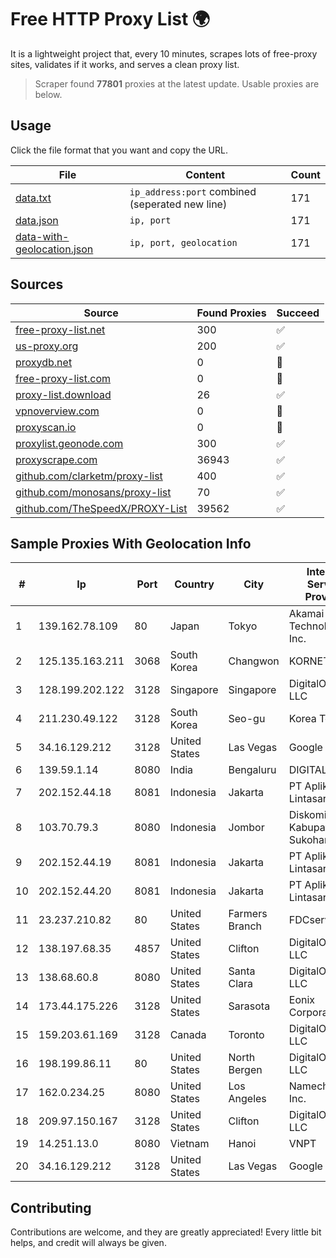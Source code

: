 
# Free HTTP Proxy List 🌍

It is a lightweight project that, every 10 minutes, scrapes lots of free-proxy sites, validates if it works, and serves a clean proxy list.


> Scraper found **77801** proxies at the latest update. Usable proxies are below.

## Usage

Click the file format that you want and copy the URL.


|File|Content|Count|
|----|-------|-----|
|[data.txt](https://raw.githubusercontent.com/themiralay/Proxy-List-World/master/data.txt)|`ip_address:port` combined (seperated new line)|171|
|[data.json](https://raw.githubusercontent.com/themiralay/Proxy-List-World/master/data.json)|`ip, port`|171|
|[data-with-geolocation.json](https://raw.githubusercontent.com/themiralay/Proxy-List-World/master/data-with-geolocation.json)|`ip, port, geolocation`|171|

## Sources

|Source|Found Proxies|Succeed|
|------|-------------|-------|
|[free-proxy-list.net](https://free-proxy-list.net)|300|✅|
|[us-proxy.org](https://www.us-proxy.org)|200|✅|
|[proxydb.net](http://proxydb.net)|0|🚫|
|[free-proxy-list.com](https://free-proxy-list.com/?page=&port=&type%5B%5D=http&type%5B%5D=https&up_time=0&search=Search)|0|🚫|
|[proxy-list.download](https://www.proxy-list.download/HTTP)|26|✅|
|[vpnoverview.com](https://vpnoverview.com/privacy/anonymous-browsing/free-proxy-servers)|0|🚫|
|[proxyscan.io](https://www.proxyscan.io)|0|🚫|
|[proxylist.geonode.com](https://proxylist.geonode.com/api/proxy-list?limit=300&page=1&sort_by=lastChecked&sort_type=desc&protocols=http,https)|300|✅|
|[proxyscrape.com](https://api.proxyscrape.com/v2/?request=displayproxies&protocol=http&timeout=10000&country=all&ssl=all&anonymity=all)|36943|✅|
|[github.com/clarketm/proxy-list](https://raw.githubusercontent.com/clarketm/proxy-list/master/proxy-list-raw.txt)|400|✅|
|[github.com/monosans/proxy-list](https://raw.githubusercontent.com/monosans/proxy-list/main/proxies/http.txt)|70|✅|
|[github.com/TheSpeedX/PROXY-List](https://raw.githubusercontent.com/TheSpeedX/PROXY-List/master/http.txt)|39562|✅|


## Sample Proxies With Geolocation Info

|#|Ip|Port|Country|City|Internet Service Provider|
|-|--|----|-------|----|-------------------------|
|1|139.162.78.109|80|Japan|Tokyo|Akamai Technologies, Inc.|
|2|125.135.163.211|3068|South Korea|Changwon|KORNET|
|3|128.199.202.122|3128|Singapore|Singapore|DigitalOcean, LLC|
|4|211.230.49.122|3128|South Korea|Seo-gu|Korea Telecom|
|5|34.16.129.212|3128|United States|Las Vegas|Google LLC|
|6|139.59.1.14|8080|India|Bengaluru|DIGITALOCEAN|
|7|202.152.44.18|8081|Indonesia|Jakarta|PT Aplikanusa Lintasarta|
|8|103.70.79.3|8080|Indonesia|Jombor|Diskominfo Kabupaten Sukoharjo|
|9|202.152.44.19|8081|Indonesia|Jakarta|PT Aplikanusa Lintasarta|
|10|202.152.44.20|8081|Indonesia|Jakarta|PT Aplikanusa Lintasarta|
|11|23.237.210.82|80|United States|Farmers Branch|FDCservers.net|
|12|138.197.68.35|4857|United States|Clifton|DigitalOcean, LLC|
|13|138.68.60.8|8080|United States|Santa Clara|DigitalOcean, LLC|
|14|173.44.175.226|3128|United States|Sarasota|Eonix Corporation|
|15|159.203.61.169|3128|Canada|Toronto|DigitalOcean, LLC|
|16|198.199.86.11|80|United States|North Bergen|DigitalOcean, LLC|
|17|162.0.234.25|8080|United States|Los Angeles|Namecheap, Inc.|
|18|209.97.150.167|3128|United States|Clifton|DigitalOcean, LLC|
|19|14.251.13.0|8080|Vietnam|Hanoi|VNPT|
|20|34.16.129.212|3128|United States|Las Vegas|Google LLC|



## Contributing

Contributions are welcome, and they are greatly appreciated! Every
little bit helps, and credit will always be given.

